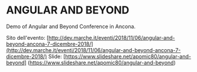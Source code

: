 # ANGULAR AND BEYOND

Demo of Angular and Beyond Conference in Ancona.

Sito dell'evento: [http://dev.marche.it/eventi/2018/11/06/angular-and-beyond-ancona-7-dicembre-2018/](http://dev.marche.it/eventi/2018/11/06/angular-and-beyond-ancona-7-dicembre-2018/)
Slide: [https://www.slideshare.net/apomic80/angular-and-beyond] (https://www.slideshare.net/apomic80/angular-and-beyond)
